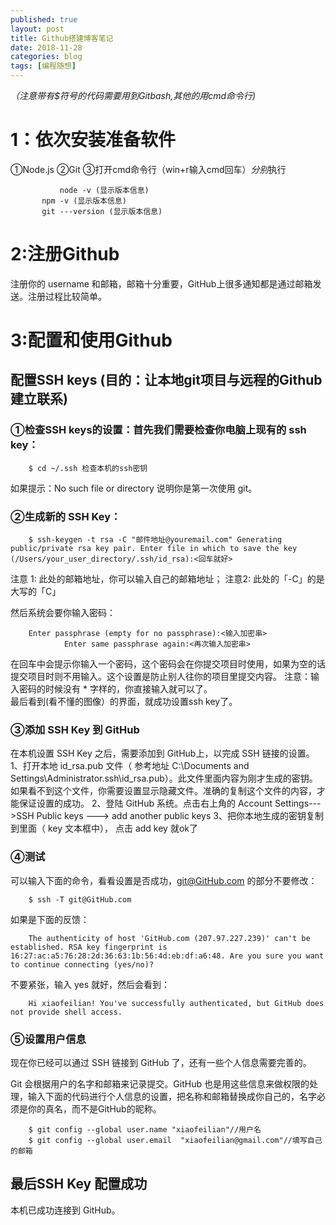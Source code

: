 ```yaml
---
published: true
layout: post
title: Github搭建博客笔记
date: 2018-11-28
categories: blog
tags: [编程随想]
---
```


 *（注意带有$符号的代码需要用到Gitbash,其他的用cmd命令行)*
# 1：依次安装准备软件
①Node.js
②Git
③打开cmd命令行（win+r输入cmd回车）*分别*执行 

               node -v (显示版本信息) 
	       npm -v (显示版本信息) 
	       git ---version (显示版本信息)

# 2:注册Github
注册你的 username 和邮箱，邮箱十分重要，GitHub上很多通知都是通过邮箱发送。注册过程比较简单。
# 3:配置和使用Github
## 配置SSH keys (目的：让本地git项目与远程的Github建立联系)
### ①检查SSH keys的设置：首先我们需要检查你电脑上现有的 ssh key： 
		$ cd ~/.ssh 检查本机的ssh密钥
如果提示：No such file or directory 说明你是第一次使用 git。
### ②生成新的 SSH Key：
		$ ssh-keygen -t rsa -C "邮件地址@youremail.com" Generating public/private rsa key pair. Enter file in which to save the key (/Users/your_user_directory/.ssh/id_rsa):<回车就好>
   注意 1: 此处的邮箱地址，你可以输入自己的邮箱地址；
   注意2: 此处的「-C」的是大写的「C」

然后系统会要你输入密码：
		
		Enter passphrase (empty for no passphrase):<输入加密串>
                Enter same passphrase again:<再次输入加密串>
在回车中会提示你输入一个密码，这个密码会在你提交项目时使用，如果为空的话提交项目时则不用输入。这个设置是防止别人往你的项目里提交内容。
注意：输入密码的时候没有 * 字样的，你直接输入就可以了。        
最后看到(看不懂的图像）的界面，就成功设置ssh key了。

### ③添加 SSH Key 到 GitHub
在本机设置 SSH Key 之后，需要添加到 GitHub上，以完成 SSH 链接的设置。
 1、打开本地 id_rsa.pub 文件（ 参考地址 C:\Documents and Settings\Administrator.ssh\id_rsa.pub）。此文件里面内容为刚才生成的密钥。如果看不到这个文件，你需要设置显示隐藏文件。准确的复制这个文件的内容，才能保证设置的成功。
 2、登陆 GitHub 系统。点击右上角的 Account Settings--->SSH Public keys ---> add another public keys
 3、把你本地生成的密钥复制到里面（ key 文本框中）， 点击 add key 就ok了

### ④测试

可以输入下面的命令，看看设置是否成功，git@GitHub.com 的部分不要修改：

		$ ssh -T git@GitHub.com

如果是下面的反馈：

		The authenticity of host 'GitHub.com (207.97.227.239)' can't be established. RSA key fingerprint is 16:27:ac:a5:76:28:2d:36:63:1b:56:4d:eb:df:a6:48. Are you sure you want to continue connecting (yes/no)?

不要紧张，输入 yes 就好，然后会看到：

		Hi xiaofeilian! You've successfully authenticated, but GitHub does not provide shell access.

### ⑤设置用户信息

现在你已经可以通过 SSH 链接到 GitHub 了，还有一些个人信息需要完善的。

Git 会根据用户的名字和邮箱来记录提交。GitHub 也是用这些信息来做权限的处理，输入下面的代码进行个人信息的设置，把名称和邮箱替换成你自己的，名字必须是你的真名，而不是GitHub的昵称。

		$ git config --global user.name "xiaofeilian"//用户名
		$ git config --global user.email  "xiaofeilian@gmail.com"//填写自己的邮箱

## 最后SSH Key 配置成功
本机已成功连接到 GitHub。






